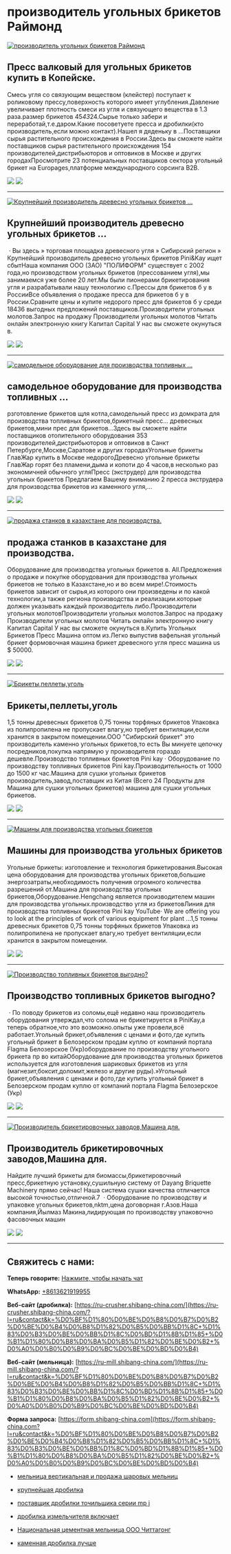 # производитель угольных брикетов Раймонд

<a href="https://swt.shibang-china.com/?l=ru&img&k=%D0%BF%D1%80%D0%BE%D0%B8%D0%B7%D0%B2%D0%BE%D0%B4%D0%B8%D1%82%D0%B5%D0%BB%D1%8C+%D1%83%D0%B3%D0%BE%D0%BB%D1%8C%D0%BD%D1%8B%D1%85+%D0%B1%D1%80%D0%B8%D0%BA%D0%B5%D1%82%D0%BE%D0%B2+%D0%A0%D0%B0%D0%B9%D0%BC%D0%BE%D0%BD%D0%B4" target="_blank">![производитель угольных брикетов Раймонд](http://static.shibang-china.com/all-800x300/412.jpg)</a>

## Пресс валковый для угольных брикетов купить в Копейске.
Смесь угля со связующим веществом (клейстер) поступает к роликовому прессу,поверхность которого имеет углубления.Давление увеличивает плотность смеси из угля и связующего вещества в 1.3 раза.размер брикетов 45*43*24.Сырье только забери и переработай,т.е.даром.Какие посоветуете пресса и дробилки(кто производитель,если можно контакт).Нашел я дяденьку в …Поставщики сырья растительного происхождения в России.Здесь вы сможете найти поставщиков сырья растительного происхождения 154 производителей,дистрибьюторов и оптовиков в Москве и других городахПросмотрите 23 потенциальных поставщиков сектора угольный брикет на Europages,платформе международного сорсинга B2B.


<a href="https://whatsapp.shibangsoft.com/WhatsApp.php" target="_blank" title="WhatsApp">![](http://static.shibang-china.com/icon/whatsapp.png)</a> <a href="https://swt.shibang-china.com/?l=ru&icon&k=%D0%BF%D1%80%D0%BE%D0%B8%D0%B7%D0%B2%D0%BE%D0%B4%D0%B8%D1%82%D0%B5%D0%BB%D1%8C+%D1%83%D0%B3%D0%BE%D0%BB%D1%8C%D0%BD%D1%8B%D1%85+%D0%B1%D1%80%D0%B8%D0%BA%D0%B5%D1%82%D0%BE%D0%B2+%D0%A0%D0%B0%D0%B9%D0%BC%D0%BE%D0%BD%D0%B4" target="_blank">![](http://static.shibang-china.com/icon/chat-ru.png)</a>

---

<a href="https://swt.shibang-china.com/?l=ru&img&k=%D0%BF%D1%80%D0%BE%D0%B8%D0%B7%D0%B2%D0%BE%D0%B4%D0%B8%D1%82%D0%B5%D0%BB%D1%8C+%D1%83%D0%B3%D0%BE%D0%BB%D1%8C%D0%BD%D1%8B%D1%85+%D0%B1%D1%80%D0%B8%D0%BA%D0%B5%D1%82%D0%BE%D0%B2+%D0%A0%D0%B0%D0%B9%D0%BC%D0%BE%D0%BD%D0%B4" target="_blank">![Крупнейший производитель древесно угольных брикетов …](http://static.shibang-china.com/all-800x300/892.jpg)</a>

## Крупнейший производитель древесно угольных брикетов …
&nbsp;&#0183;&#32;Вы здесь &#187; торговая площадка древесного угля &#187; Сибирский регион &#187; Крупнейший производитель древесно угольных брикетов Pini&amp;Kay ищет сбытНаша компания ООО (ЗАО) &quot;ПОЛИФОРМ&quot; существует с 2002 года,но производством угольных брикетов (прессованием угля),мы занимаемся уже более 20 лет.Мы были пионерами брикетирования угля и разрабатывали нашу технологию с.Прессы для брикетов б у в РоссииВсе объявления о продаже пресса для брикетов б у в России.Сравните цены и купите недорого пресс для брикетов б у среди 18436 выгодных предложений поставщиков.Производители угольных молотов.Запрос на продажу Производители угольных молотов Читать онлайн электронную книгу Капитал Capital У нас вы сможете окунуться в.


<a href="https://whatsapp.shibangsoft.com/WhatsApp.php" target="_blank" title="WhatsApp">![](http://static.shibang-china.com/icon/whatsapp.png)</a> <a href="https://swt.shibang-china.com/?l=ru&icon&k=%D0%BF%D1%80%D0%BE%D0%B8%D0%B7%D0%B2%D0%BE%D0%B4%D0%B8%D1%82%D0%B5%D0%BB%D1%8C+%D1%83%D0%B3%D0%BE%D0%BB%D1%8C%D0%BD%D1%8B%D1%85+%D0%B1%D1%80%D0%B8%D0%BA%D0%B5%D1%82%D0%BE%D0%B2+%D0%A0%D0%B0%D0%B9%D0%BC%D0%BE%D0%BD%D0%B4" target="_blank">![](http://static.shibang-china.com/icon/chat-ru.png)</a>

---

<a href="https://swt.shibang-china.com/?l=ru&img&k=%D0%BF%D1%80%D0%BE%D0%B8%D0%B7%D0%B2%D0%BE%D0%B4%D0%B8%D1%82%D0%B5%D0%BB%D1%8C+%D1%83%D0%B3%D0%BE%D0%BB%D1%8C%D0%BD%D1%8B%D1%85+%D0%B1%D1%80%D0%B8%D0%BA%D0%B5%D1%82%D0%BE%D0%B2+%D0%A0%D0%B0%D0%B9%D0%BC%D0%BE%D0%BD%D0%B4" target="_blank">![самодельное оборудование для производства топливных …](http://static.shibang-china.com/all-800x300/1139.jpg)</a>

## самодельное оборудование для производства топливных …
рзготовление брикетов щля котла,самодельный пресс из домкрата для производства топливных брикетов,брикетный пресс… древесных брикетов,мини прес для брикетов…Здесь вы сможете найти поставщиков отопительного оборудования 353 производителей,дистрибьюторов и оптовиков в Санкт Петербурге,Москве,Саратове и других городахУгольные брикеты ГлавЖар купить в Москве недорогоДревесно угольные брикеты ГлавЖар горят без пламени,дыма и копоти до 4 часов,в несколько раз экономичней обычного угляПресс (экструдер) для производства угольных брикетов Предлагаем Вашему вниманию 2 пресса экструдера для производства брикетов из каменного угля,…


<a href="https://whatsapp.shibangsoft.com/WhatsApp.php" target="_blank" title="WhatsApp">![](http://static.shibang-china.com/icon/whatsapp.png)</a> <a href="https://swt.shibang-china.com/?l=ru&icon&k=%D0%BF%D1%80%D0%BE%D0%B8%D0%B7%D0%B2%D0%BE%D0%B4%D0%B8%D1%82%D0%B5%D0%BB%D1%8C+%D1%83%D0%B3%D0%BE%D0%BB%D1%8C%D0%BD%D1%8B%D1%85+%D0%B1%D1%80%D0%B8%D0%BA%D0%B5%D1%82%D0%BE%D0%B2+%D0%A0%D0%B0%D0%B9%D0%BC%D0%BE%D0%BD%D0%B4" target="_blank">![](http://static.shibang-china.com/icon/chat-ru.png)</a>

---

<a href="https://swt.shibang-china.com/?l=ru&img&k=%D0%BF%D1%80%D0%BE%D0%B8%D0%B7%D0%B2%D0%BE%D0%B4%D0%B8%D1%82%D0%B5%D0%BB%D1%8C+%D1%83%D0%B3%D0%BE%D0%BB%D1%8C%D0%BD%D1%8B%D1%85+%D0%B1%D1%80%D0%B8%D0%BA%D0%B5%D1%82%D0%BE%D0%B2+%D0%A0%D0%B0%D0%B9%D0%BC%D0%BE%D0%BD%D0%B4" target="_blank">![продажа станков в казахстане для производства.](http://static.shibang-china.com/all-800x300/689.jpg)</a>

## продажа станков в казахстане для производства.
Оборудование для производства угольных брикетов в. All.Предложения о продаже и покупке оборудования для производства угольных брикетов не только в Казахстане,но и во всем мире!.Стоимость брикетов зависит от сырья,из которого они произведены и по какой технологии,а также региона производства и реализации.которые должен указывать каждый производитель либо.Производители угольных молотовПроизводители угольных молотов.Запрос на продажу Производители угольных молотов Читать онлайн электронную книгу Капитал Capital У нас вы сможете окунуться в.Купить Угольных Брикетов Пресс Машина оптом из.Легко выпустив вафельная угольный брикет формовочная машина брикет древесного угля пресс машина us $ 50000.


<a href="https://whatsapp.shibangsoft.com/WhatsApp.php" target="_blank" title="WhatsApp">![](http://static.shibang-china.com/icon/whatsapp.png)</a> <a href="https://swt.shibang-china.com/?l=ru&icon&k=%D0%BF%D1%80%D0%BE%D0%B8%D0%B7%D0%B2%D0%BE%D0%B4%D0%B8%D1%82%D0%B5%D0%BB%D1%8C+%D1%83%D0%B3%D0%BE%D0%BB%D1%8C%D0%BD%D1%8B%D1%85+%D0%B1%D1%80%D0%B8%D0%BA%D0%B5%D1%82%D0%BE%D0%B2+%D0%A0%D0%B0%D0%B9%D0%BC%D0%BE%D0%BD%D0%B4" target="_blank">![](http://static.shibang-china.com/icon/chat-ru.png)</a>

---

<a href="https://swt.shibang-china.com/?l=ru&img&k=%D0%BF%D1%80%D0%BE%D0%B8%D0%B7%D0%B2%D0%BE%D0%B4%D0%B8%D1%82%D0%B5%D0%BB%D1%8C+%D1%83%D0%B3%D0%BE%D0%BB%D1%8C%D0%BD%D1%8B%D1%85+%D0%B1%D1%80%D0%B8%D0%BA%D0%B5%D1%82%D0%BE%D0%B2+%D0%A0%D0%B0%D0%B9%D0%BC%D0%BE%D0%BD%D0%B4" target="_blank">![Брикеты,пеллеты,уголь](http://static.shibang-china.com/all-800x300/435.jpg)</a>

## Брикеты,пеллеты,уголь
1,5 тонны древесных брикетов 0,75 тонны торфяных брикетов Упаковка из полипропилена не пропускает влагу,но требует вентиляции,если хранится в закрытом помещении.ООО &quot;Сибирский брикет&quot; это производитель каменно угольных брикетов,то есть Вы минуете цепочку посредников,покупка напрямую у производителя гораздо дешевле.Производство топливных брикетов Pini kay&nbsp;&#0183;&#32;Оборудование по производству топливных брикетов Pini kay.Производительность от 1000 до 1500 кг час.Машина для сушки угольных брикетов производитель,завод,поставщик из Китая (Всего 24 Продукты для Машина для сушки угольных брикетов) машина для сушки угольных брикетов.


<a href="https://whatsapp.shibangsoft.com/WhatsApp.php" target="_blank" title="WhatsApp">![](http://static.shibang-china.com/icon/whatsapp.png)</a> <a href="https://swt.shibang-china.com/?l=ru&icon&k=%D0%BF%D1%80%D0%BE%D0%B8%D0%B7%D0%B2%D0%BE%D0%B4%D0%B8%D1%82%D0%B5%D0%BB%D1%8C+%D1%83%D0%B3%D0%BE%D0%BB%D1%8C%D0%BD%D1%8B%D1%85+%D0%B1%D1%80%D0%B8%D0%BA%D0%B5%D1%82%D0%BE%D0%B2+%D0%A0%D0%B0%D0%B9%D0%BC%D0%BE%D0%BD%D0%B4" target="_blank">![](http://static.shibang-china.com/icon/chat-ru.png)</a>

---

<a href="https://swt.shibang-china.com/?l=ru&img&k=%D0%BF%D1%80%D0%BE%D0%B8%D0%B7%D0%B2%D0%BE%D0%B4%D0%B8%D1%82%D0%B5%D0%BB%D1%8C+%D1%83%D0%B3%D0%BE%D0%BB%D1%8C%D0%BD%D1%8B%D1%85+%D0%B1%D1%80%D0%B8%D0%BA%D0%B5%D1%82%D0%BE%D0%B2+%D0%A0%D0%B0%D0%B9%D0%BC%D0%BE%D0%BD%D0%B4" target="_blank">![Машины для производства угольных брикетов](http://static.shibang-china.com/all-800x300/1525.jpg)</a>

## Машины для производства угольных брикетов
Угольные брикеты: изготовление и технология брикетирования.Высокая цена оборудования для производства угольных брикетов,большие энергозатраты,необходимость получения огромного количества разрешений от.Машина для производства угольных брикетов,Оборудование.Hengchang является производителем машин для производства угольных.производство угля из брикетовЛиния для производства топливных брикетов Pini kay YouTube&#183; We are offering you to look at the principles of work of various equipment for plant …1,5 тонны древесных брикетов 0,75 тонны торфяных брикетов Упаковка из полипропилена не пропускает влагу,но требует вентиляции,если хранится в закрытом помещении.


<a href="https://whatsapp.shibangsoft.com/WhatsApp.php" target="_blank" title="WhatsApp">![](http://static.shibang-china.com/icon/whatsapp.png)</a> <a href="https://swt.shibang-china.com/?l=ru&icon&k=%D0%BF%D1%80%D0%BE%D0%B8%D0%B7%D0%B2%D0%BE%D0%B4%D0%B8%D1%82%D0%B5%D0%BB%D1%8C+%D1%83%D0%B3%D0%BE%D0%BB%D1%8C%D0%BD%D1%8B%D1%85+%D0%B1%D1%80%D0%B8%D0%BA%D0%B5%D1%82%D0%BE%D0%B2+%D0%A0%D0%B0%D0%B9%D0%BC%D0%BE%D0%BD%D0%B4" target="_blank">![](http://static.shibang-china.com/icon/chat-ru.png)</a>

---

<a href="https://swt.shibang-china.com/?l=ru&img&k=%D0%BF%D1%80%D0%BE%D0%B8%D0%B7%D0%B2%D0%BE%D0%B4%D0%B8%D1%82%D0%B5%D0%BB%D1%8C+%D1%83%D0%B3%D0%BE%D0%BB%D1%8C%D0%BD%D1%8B%D1%85+%D0%B1%D1%80%D0%B8%D0%BA%D0%B5%D1%82%D0%BE%D0%B2+%D0%A0%D0%B0%D0%B9%D0%BC%D0%BE%D0%BD%D0%B4" target="_blank">![Производство топливных брикетов выгодно?](http://static.shibang-china.com/all-800x300/438.jpg)</a>

## Производство топливных брикетов выгодно?
&nbsp;&#0183;&#32;По поводу брикетов из соломы,ещё недавно наш производитель оборудования утверждал,что солома не брикетируется в PiniKay,а теперь обратное,что это возможно.опыты уже провели,всё работает.Угольный брикет,объявления с ценами и фото,где купить угольный брикет в Белозерском продам куплю от компаний портала Flagma Белозерское (Укр)оборудование по производству угольного брикета пр во китайОборудование для производства угольных брикетов используется для изготовления шариковых брикетов из угля (магнезит,боксит,доломит,железо и другие руды).&#187;Угольный брикет,объявления с ценами и фото,где купить угольный брикет в Белозерском продам куплю от компаний портала Flagma Белозерское (Укр)


<a href="https://whatsapp.shibangsoft.com/WhatsApp.php" target="_blank" title="WhatsApp">![](http://static.shibang-china.com/icon/whatsapp.png)</a> <a href="https://swt.shibang-china.com/?l=ru&icon&k=%D0%BF%D1%80%D0%BE%D0%B8%D0%B7%D0%B2%D0%BE%D0%B4%D0%B8%D1%82%D0%B5%D0%BB%D1%8C+%D1%83%D0%B3%D0%BE%D0%BB%D1%8C%D0%BD%D1%8B%D1%85+%D0%B1%D1%80%D0%B8%D0%BA%D0%B5%D1%82%D0%BE%D0%B2+%D0%A0%D0%B0%D0%B9%D0%BC%D0%BE%D0%BD%D0%B4" target="_blank">![](http://static.shibang-china.com/icon/chat-ru.png)</a>

---

<a href="https://swt.shibang-china.com/?l=ru&img&k=%D0%BF%D1%80%D0%BE%D0%B8%D0%B7%D0%B2%D0%BE%D0%B4%D0%B8%D1%82%D0%B5%D0%BB%D1%8C+%D1%83%D0%B3%D0%BE%D0%BB%D1%8C%D0%BD%D1%8B%D1%85+%D0%B1%D1%80%D0%B8%D0%BA%D0%B5%D1%82%D0%BE%D0%B2+%D0%A0%D0%B0%D0%B9%D0%BC%D0%BE%D0%BD%D0%B4" target="_blank">![Производитель брикетировочных заводов,Машина для.](http://static.shibang-china.com/all-800x300/636.jpg)</a>

## Производитель брикетировочных заводов,Машина для.
Найдите лучший брикеты для биомассы,брикетировочный пресс,брикетную установку,сушильную систему от Dayang Briquette Machinery прямо сейчас! Наша система сушки качества отличается высокой точностью,отличной.7 &nbsp;&#0183;&#32;Оборудование по производству и упаковкe угольных брикетов,nktm,цена договорная г.Азов.Наша компания,Йылмаз Макина,лидирующая по производству упаковочно фасовочных машин

<a href="https://whatsapp.shibangsoft.com/WhatsApp.php" target="_blank" title="WhatsApp">![](http://static.shibang-china.com/icon/whatsapp.png)</a> <a href="https://swt.shibang-china.com/?l=ru&icon&k=%D0%BF%D1%80%D0%BE%D0%B8%D0%B7%D0%B2%D0%BE%D0%B4%D0%B8%D1%82%D0%B5%D0%BB%D1%8C+%D1%83%D0%B3%D0%BE%D0%BB%D1%8C%D0%BD%D1%8B%D1%85+%D0%B1%D1%80%D0%B8%D0%BA%D0%B5%D1%82%D0%BE%D0%B2+%D0%A0%D0%B0%D0%B9%D0%BC%D0%BE%D0%BD%D0%B4" target="_blank">![](http://static.shibang-china.com/icon/chat-ru.png)</a>

---
## Свяжитесь с нами:

**Теперь говорите:** [Нажмите, чтобы начать чат](https://swt.shibang-china.com?l=ru&contact&k=%D0%BF%D1%80%D0%BE%D0%B8%D0%B7%D0%B2%D0%BE%D0%B4%D0%B8%D1%82%D0%B5%D0%BB%D1%8C+%D1%83%D0%B3%D0%BE%D0%BB%D1%8C%D0%BD%D1%8B%D1%85+%D0%B1%D1%80%D0%B8%D0%BA%D0%B5%D1%82%D0%BE%D0%B2+%D0%A0%D0%B0%D0%B9%D0%BC%D0%BE%D0%BD%D0%B4)

**WhatsApp:**  [+8613621919955](https://whatsapp.shibangsoft.com/WhatsApp.php)

**Веб-сайт (дробилка):** [https://ru-crusher.shibang-china.com/](https://ru-crusher.shibang-china.com/?l=ru&contact&k=%D0%BF%D1%80%D0%BE%D0%B8%D0%B7%D0%B2%D0%BE%D0%B4%D0%B8%D1%82%D0%B5%D0%BB%D1%8C+%D1%83%D0%B3%D0%BE%D0%BB%D1%8C%D0%BD%D1%8B%D1%85+%D0%B1%D1%80%D0%B8%D0%BA%D0%B5%D1%82%D0%BE%D0%B2+%D0%A0%D0%B0%D0%B9%D0%BC%D0%BE%D0%BD%D0%B4)

**Веб-сайт (мельница):** [https://ru-mill.shibang-china.com/](https://ru-mill.shibang-china.com/?l=ru&contact&k=%D0%BF%D1%80%D0%BE%D0%B8%D0%B7%D0%B2%D0%BE%D0%B4%D0%B8%D1%82%D0%B5%D0%BB%D1%8C+%D1%83%D0%B3%D0%BE%D0%BB%D1%8C%D0%BD%D1%8B%D1%85+%D0%B1%D1%80%D0%B8%D0%BA%D0%B5%D1%82%D0%BE%D0%B2+%D0%A0%D0%B0%D0%B9%D0%BC%D0%BE%D0%BD%D0%B4)

**Форма запроса:** [https://form.shibang-china.com](https://form.shibang-china.com?l=ru&contact&k=%D0%BF%D1%80%D0%BE%D0%B8%D0%B7%D0%B2%D0%BE%D0%B4%D0%B8%D1%82%D0%B5%D0%BB%D1%8C+%D1%83%D0%B3%D0%BE%D0%BB%D1%8C%D0%BD%D1%8B%D1%85+%D0%B1%D1%80%D0%B8%D0%BA%D0%B5%D1%82%D0%BE%D0%B2+%D0%A0%D0%B0%D0%B9%D0%BC%D0%BE%D0%BD%D0%B4)

* [мельница вертикальная и продажа шаровых мельниц](../135/%D0%BC%D0%B5%D0%BB%D1%8C%D0%BD%D0%B8%D1%86%D0%B0%20%D0%B2%D0%B5%D1%80%D1%82%D0%B8%D0%BA%D0%B0%D0%BB%D1%8C%D0%BD%D0%B0%D1%8F%20%D0%B8%20%D0%BF%D1%80%D0%BE%D0%B4%D0%B0%D0%B6%D0%B0%20%D1%88%D0%B0%D1%80%D0%BE%D0%B2%D1%8B%D1%85%20%D0%BC%D0%B5%D0%BB%D1%8C%D0%BD%D0%B8%D1%86.md)

* [крупнейшая дробилка](../135/%D0%BA%D1%80%D1%83%D0%BF%D0%BD%D0%B5%D0%B9%D1%88%D0%B0%D1%8F%20%D0%B4%D1%80%D0%BE%D0%B1%D0%B8%D0%BB%D0%BA%D0%B0.md)

* [поставщик дробилки точильщика серии mp j](../133/%D0%BF%D0%BE%D1%81%D1%82%D0%B0%D0%B2%D1%89%D0%B8%D0%BA%20%D0%B4%D1%80%D0%BE%D0%B1%D0%B8%D0%BB%D0%BA%D0%B8%20%D1%82%D0%BE%D1%87%D0%B8%D0%BB%D1%8C%D1%89%D0%B8%D0%BA%D0%B0%20%D1%81%D0%B5%D1%80%D0%B8%D0%B8%20mp%20j.md)

* [дробилка измельчителя включает](../135/%D0%B4%D1%80%D0%BE%D0%B1%D0%B8%D0%BB%D0%BA%D0%B0%20%D0%B8%D0%B7%D0%BC%D0%B5%D0%BB%D1%8C%D1%87%D0%B8%D1%82%D0%B5%D0%BB%D1%8F%20%D0%B2%D0%BA%D0%BB%D1%8E%D1%87%D0%B0%D0%B5%D1%82.md)

* [Национальная цементная мельница ООО Читтагонг](../132/%D0%9D%D0%B0%D1%86%D0%B8%D0%BE%D0%BD%D0%B0%D0%BB%D1%8C%D0%BD%D0%B0%D1%8F%20%D1%86%D0%B5%D0%BC%D0%B5%D0%BD%D1%82%D0%BD%D0%B0%D1%8F%20%D0%BC%D0%B5%D0%BB%D1%8C%D0%BD%D0%B8%D1%86%D0%B0%20%D0%9E%D0%9E%D0%9E%20%D0%A7%D0%B8%D1%82%D1%82%D0%B0%D0%B3%D0%BE%D0%BD%D0%B3.md)

* [каменная дробилка лучше](../132/%D0%BA%D0%B0%D0%BC%D0%B5%D0%BD%D0%BD%D0%B0%D1%8F%20%D0%B4%D1%80%D0%BE%D0%B1%D0%B8%D0%BB%D0%BA%D0%B0%20%D0%BB%D1%83%D1%87%D1%88%D0%B5.md)